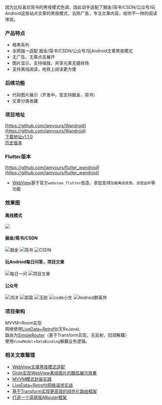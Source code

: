 因为比较喜欢简书的黑夜模式色调，因此动手适配了掘金/简书/CSDN/公众号/玩Android这些站点文章的黑夜模式，去除广告，专注文章内容，给你不一样的阅读体验。

### 产品特点
- 暗黑系列
- 全网独一适配 掘金/简书/CSDN/公众号/玩Android文章黑夜模式
- 无广告，无需点击展开
- 图片显示，支持缩放，共享元素无缝转场
- 支持离线阅读，地铁上阅读更方便

### 后续功能
- 代码图片展示（开发中，现支持掘金，简书）
- 文章分类收藏


### 项目地址
[https://github.com/iamyours/Wandroid](https://github.com/iamyours/Wandroid)<br/>
[下载地址v1.1.0](https://github.com/iamyours/Wandroid/releases/download/v1.1.0/v1.1.0.apk)<br/>
[历史版本](https://github.com/iamyours/Wandroid/releases)<br/>

### Flutter版本
[https://github.com/iamyours/flutter_wandroid](https://github.com/iamyours/flutter_wandroid)
- [WebView](https://github.com/iamyours/webview_flutter)基于官方`webview_flutter`改造，添加支持`加载离线资源`，`进度监听`等功能

### 效果图
#### 离线模式
![](https://github.com/iamyours/Wandroid/raw/master/screen/offline-image.gif)
#### 掘金/简书/CSDN
![掘金](https://github.com/iamyours/Wandroid/raw/master/screen/juejin.gif)
![简书](https://github.com/iamyours/Wandroid/blob/master/screen/jianshu.gif)
![CSDN](https://github.com/iamyours/Wandroid/raw/master/screen/csdn.gif)
#### 玩Android每日问答，项目文章
![每日一问](https://github.com/iamyours/Wandroid/raw/master/screen/wenda.gif)
![项目文章](https://github.com/iamyours/Wandroid/raw/master/screen/project.gif)
#### 公众号
![鸿洋](https://github.com/iamyours/Wandroid/raw/master/screen/wx-hongyang.gif)
![郭霖](https://github.com/iamyours/Wandroid/raw/master/screen/wx-guolin.gif)
![玉刚](https://github.com/iamyours/Wandroid/raw/master/screen/wx-yugang.gif)
![code小生](https://github.com/iamyours/Wandroid/raw/master/screen/wx-code.gif)
![Android群英传](https://github.com/iamyours/Wandroid/raw/master/screen/wx-qunyingzhuan.gif)

### 项目架构
MVVM+Room实现<br/>
网络使用[LiveData+Retrofit](https://juejin.im/post/5d56497f518825107c565d88)(无RxJava),<br/>
路由为[SimpleRouter](https://github.com/iamyours/SimpleRouter)（基于Transform实现，无反射，回调解藕）<br/>
使用`ViewModel`+`DataBinding`解藕业务逻辑。<br/>

### 相关文章整理
- [WebView文章黑夜模式适配](https://juejin.im/post/5d8655535188253f74438ae9)<br/>
- [Glide实现WebView离线图片的酷炫展示效果](https://juejin.im/post/5ef717966fb9a07e99508933)<br/>
- [MVVM模式封装实践](https://juejin.im/post/5d764e54e51d4561d044cd4b)<br/>
- [LiveData+Retrofit网络请求实战](https://juejin.im/post/5d56497f518825107c565d88)<br/>
- [基于Transform实现更高效的组件化路由框架](https://juejin.im/post/5cf35bde6fb9a07ed440e99a)<br/>
- [打造一个简易版ARouter框架](https://juejin.im/post/5cecce216fb9a07f04202904)<br/>
